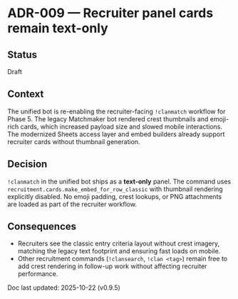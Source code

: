 # ADR-009 — Recruiter panel cards remain text-only

## Status

Draft

## Context

The unified bot is re-enabling the recruiter-facing `!clanmatch` workflow for
Phase 5. The legacy Matchmaker bot rendered crest thumbnails and emoji-rich
cards, which increased payload size and slowed mobile interactions. The
modernized Sheets access layer and embed builders already support recruiter
cards without thumbnail generation.

## Decision

`!clanmatch` in the unified bot ships as a **text-only** panel. The command uses
`recruitment.cards.make_embed_for_row_classic` with thumbnail rendering
explicitly disabled. No emoji padding, crest lookups, or PNG attachments are
loaded as part of the recruiter workflow.

## Consequences

* Recruiters see the classic entry criteria layout without crest imagery,
  matching the legacy text footprint and ensuring fast loads on mobile.
* Other recruitment commands (`!clansearch`, `!clan <tag>`) remain free to add
  crest rendering in follow-up work without affecting recruiter performance.

Doc last updated: 2025-10-22 (v0.9.5)
